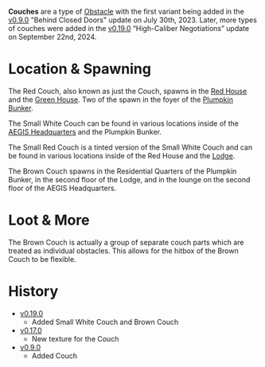 **Couches** are a type of [Obstacle](/obstacles) with the first variant being added in the [v0.9.0](https://github.com/HasangerGames/suroi/releases/tag/v0.9.0) "Behind Closed Doors" update on July 30th, 2023. Later, more types of couches were added in the [v0.19.0](https://github.com/HasangerGames/suroi/releases/tag/v0.19.0) “High-Caliber Negotiations” update on September 22nd, 2024.

# Location & Spawning

The Red Couch, also known as just the Couch, spawns in the [Red House](/buildings/red_houses) and the [Green House](/buildings/green_house). Two of the spawn in the foyer of the [Plumpkin Bunker](/buildings/plumpkin_bunker).

The Small White Couch can be found in various locations inside of the [AEGIS Headquarters](/buildings/headquarters) and the Plumpkin Bunker. 

The Small Red Couch is a tinted version of the Small White Couch and can be found in various locations inside of the Red House and the [Lodge](/buildings/lodge).

The Brown Couch spawns in the Residential Quarters of the Plumpkin Bunker, in the second floor of the Lodge, and in the lounge on the second floor of the AEGIS Headquarters.

# Loot & More

The Brown Couch is actually a group of separate couch parts which are treated as individual obstacles. This allows for the hitbox of the Brown Couch to be flexible.

# History

- [v0.19.0](https://github.com/HasangerGames/suroi/releases/tag/v0.19.0)
  - Added Small White Couch and Brown Couch
- [v0.17.0](https://github.com/HasangerGames/suroi/releases/tag/v0.17.0)
  - New texture for the Couch
- [v0.9.0](https://github.com/HasangerGames/suroi/releases/tag/v0.9.0)
  - Added Couch
